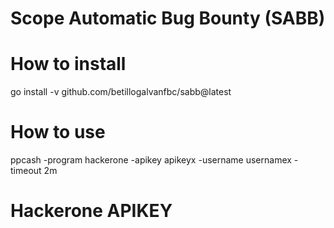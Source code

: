 # Scope Automatic Bug Bounty (SABB)



# How to install
go install -v github.com/betillogalvanfbc/sabb@latest

# How to use
ppcash  -program hackerone -apikey apikeyx -username usernamex -timeout 2m


# Hackerone APIKEY
